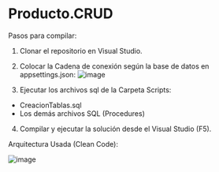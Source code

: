 # Producto.CRUD

Pasos para compilar:
1. Clonar el repositorio en Visual Studio.
2. Colocar la Cadena de conexión según la base de datos en appsettings.json:
![image](https://user-images.githubusercontent.com/58633633/197651170-f212d4fb-cb9c-43f7-9bce-396acb7580ce.png)

3. Ejecutar los archivos sql de la Carpeta Scripts:
- CreacionTablas.sql
- Los demás archivos SQL (Procedures)

4. Compilar y ejecutar la solución desde el Visual Studio (F5).


Arquitectura Usada (Clean Code):

![image](https://user-images.githubusercontent.com/58633633/196407286-e2bb0849-753c-41e8-bf3b-4f7615181395.png)
